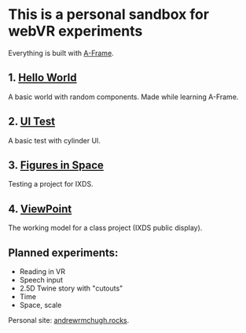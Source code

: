 # This is a personal sandbox for webVR experiments

Everything is built with [A-Frame](https://aframe.io).

## 1. [Hello World](/1--helloworld.html)
A basic world with random components. Made while learning A-Frame.

## 2. [UI Test](/2--ui.html)
A basic test with cylinder UI.

## 3. [Figures in Space](/3--figures-in-space.html)
Testing a project for IXDS.

## 4. [ViewPoint](/4--viewpoint.html)
The working model for a class project (IXDS public display).

## Planned experiments:
- Reading in VR
- Speech input
- 2.5D Twine story with "cutouts"
- Time
- Space, scale

Personal site: [andrewrmchugh.rocks](http://andrewrmchugh.rocks).
